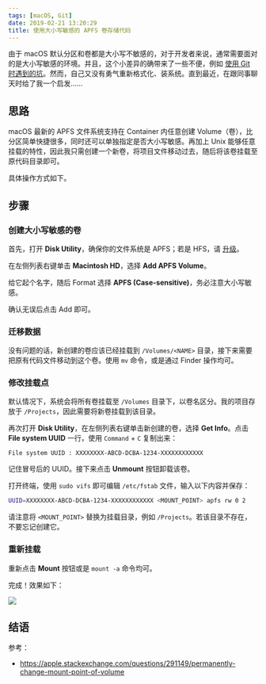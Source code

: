 ```yaml
---
tags: [macOS, Git]
date: 2019-02-21 13:20:29
title: 使用大小写敏感的 APFS 卷存储代码
---
```


由于 macOS 默认分区和卷都是大小写不敏感的，对于开发者来说，通常需要面对的是大小写敏感的环境。并且，这个小差异的确带来了一些不便，例如 [使用 Git 时遇到的坑](https://learnku.com/articles/3782/a-pit-reminder-a-class-or-a-trait-suddenly-can-not-find)。然而，自己又没有勇气重新格式化、装系统。直到最近，在跟同事聊天时给了我一个启发……

<!--more-->

## 思路

macOS 最新的 APFS 文件系统支持在 Container 内任意创建 Volume（卷），比分区简单快捷很多，同时还可以单独指定是否大小写敏感。再加上 Unix 能够任意挂载的特性，因此我只需创建一个新卷，将项目文件移动过去，随后将该卷挂载至原代码目录即可。

具体操作方式如下。

## 步骤

### 创建大小写敏感的卷

首先，打开 **Disk Utility**，确保你的文件系统是 APFS；若是 HFS，请 [升级](http://www.macintosh-data-recovery.com/blog/how-to-convert-hfs-hard-drive-to-apfs-on-high-sierra/)。

在左侧列表右键单击 **Macintosh HD**，选择 **Add APFS Volume**。

给它起个名字，随后 Format 选择 **APFS (Case-sensitive)**，务必注意大小写敏感。

确认无误后点击 Add 即可。

### 迁移数据

没有问题的话，新创建的卷应该已经挂载到 `/Volumes/<NAME>` 目录，接下来需要把原有代码文件移动到这个卷。使用 `mv` 命令，或是通过 Finder 操作均可。

### 修改挂载点

默认情况下，系统会将所有卷挂载至 `/Volumes` 目录下，以卷名区分。我的项目存放于 `/Projects`，因此需要将新卷挂载到该目录。

再次打开 **Disk Utility**，在左侧列表右键单击新创建的卷，选择 **Get Info**。点击 **File system UUID** 一行，使用 `Command` + `C` 复制出来：

```
File system UUID : XXXXXXXX-ABCD-DCBA-1234-XXXXXXXXXXXX
```

记住冒号后的 UUID。接下来点击 **Unmount** 按钮卸载该卷。

打开终端，使用 `sudo vifs` 即可编辑 `/etc/fstab` 文件，输入以下内容并保存：

```bash
UUID=XXXXXXXX-ABCD-DCBA-1234-XXXXXXXXXXXX <MOUNT_POINT> apfs rw 0 2
```

请注意将 `<MOUNT_POINT>` 替换为挂载目录，例如 `/Projects`。若该目录不存在，不要忘记创建它。

### 重新挂载

重新点击 **Mount** 按钮或是 `mount -a` 命令均可。

完成！效果如下：

![](/images/79b332ecf9af7314541b4ddad1a25575.png)

## 结语

参考：

- <https://apple.stackexchange.com/questions/291149/permanently-change-mount-point-of-volume>

